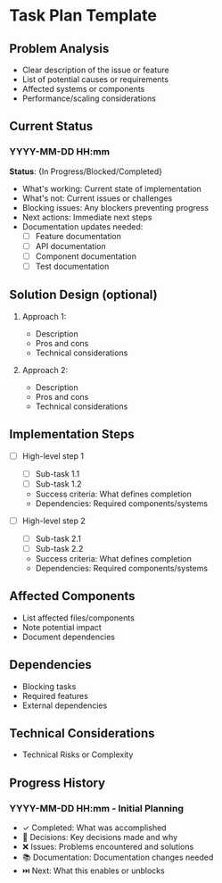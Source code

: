 # Task Plan Template

## Problem Analysis

- Clear description of the issue or feature
- List of potential causes or requirements
- Affected systems or components
- Performance/scaling considerations

## Current Status

### YYYY-MM-DD HH:mm

**Status**: {In Progress/Blocked/Completed}

- What's working: Current state of implementation
- What's not: Current issues or challenges
- Blocking issues: Any blockers preventing progress
- Next actions: Immediate next steps
- Documentation updates needed:
  - [ ] Feature documentation
  - [ ] API documentation
  - [ ] Component documentation
  - [ ] Test documentation

## Solution Design (optional)

1. Approach 1:

   - Description
   - Pros and cons
   - Technical considerations

2. Approach 2:
   - Description
   - Pros and cons
   - Technical considerations

## Implementation Steps

- [ ] High-level step 1

  - [ ] Sub-task 1.1
  - [ ] Sub-task 1.2
  - Success criteria: What defines completion
  - Dependencies: Required components/systems

- [ ] High-level step 2
  - [ ] Sub-task 2.1
  - [ ] Sub-task 2.2
  - Success criteria: What defines completion
  - Dependencies: Required components/systems

## Affected Components

- List affected files/components
- Note potential impact
- Document dependencies

## Dependencies

- Blocking tasks
- Required features
- External dependencies

## Technical Considerations

- Technical Risks or Complexity

## Progress History

### YYYY-MM-DD HH:mm - Initial Planning

- ✓ Completed: What was accomplished
- 🤔 Decisions: Key decisions made and why
- ❌ Issues: Problems encountered and solutions
- 📚 Documentation: Documentation changes needed
- ⏭️ Next: What this enables or unblocks